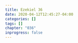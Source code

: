 ```yaml
---
title: Ezekiel 36
date: 2020-04-12T12:45:27-04:00
categories: []
tags: []
chapter: "036"
inprogress: false
---
```


